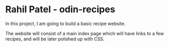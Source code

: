 # Rahil Patel - odin-recipes
 In this project, I am going to build a basic recipe website.

The website will consist of a main index page which will have links to a few recipes, and will be later polished up with CSS.
